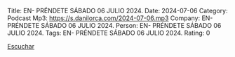 Title: EN- PRÉNDETE SÁBADO 06 JULIO 2024.
Date: 2024-07-06
Category: Podcast
Mp3: https://s.danilorca.com/2024-07-06.mp3
Company: EN- PRÉNDETE SÁBADO 06 JULIO 2024.
Person: EN- PRÉNDETE SÁBADO 06 JULIO 2024.
Tags: EN- PRÉNDETE SÁBADO 06 JULIO 2024.
Rating: 0

<a href="https://s.danilorca.com/2024-07-06.mp3" type="audio/mpeg">
Escuchar
</a>

